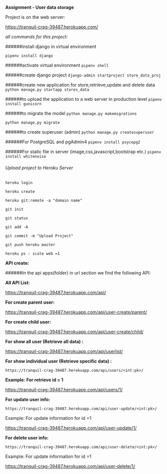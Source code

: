 **Assignment - User data storage**

Project is on the web server:

https://tranquil-crag-39487.herokuapp.com/

_all commands for this project:_

######install django in virtual environment

`pipenv install django` 

######activate virtual environment 
`pipenv shell `


######create django project
`django-admin startproject store_data_proj`

######create new application for store,retrieve,update and delete data
`python manage.py startapp stores_data`

######to upload the application to a web server in production level
`pipenv install gunicorn`


######to migrate the model
`python manage.py makemigrations`

`python manage.py migrate`

######to create superuser (admin)
`python manage.py createsuperuser`

######For PostgreSQL and pgAdmin4
`pipenv install psycopg2`

######For static file in server (image,css,javascript,bootstrap etc.)
`pipenv install whitenoise`

###### Upload project to Heroku Server
`heroku login`

`heroku create`

`heroku git:remote -a "domain name"`

`git init`

`git status`

`git add -A`

`git commit -m "Upload Project"`

`git push heroku master`

`heroku ps : scale web =1` 


**API create:** 

######In the api apps(folder) in url section we find the following API:

**All API List:**

https://tranquil-crag-39487.herokuapp.com/api/

**For create parent user:** 

https://tranquil-crag-39487.herokuapp.com/api/user-create/parent/

**For create child user:** 

https://tranquil-crag-39487.herokuapp.com/api/user-create/child/

**For show all user (Retrieve all data) :** 

https://tranquil-crag-39487.herokuapp.com/api/userlist/

**For show individual user (Retrieve specific data) :**

`https://tranquil-crag-39487.herokuapp.com/api/users/<int:pk>/`

**Example:
For retrieve id = 1** 

https://tranquil-crag-39487.herokuapp.com/api/users/1/

**For update user info:**

`https://tranquil-crag-39487.herokuapp.com/api/user-update/<int:pk>/`

Example:
For update information for id =1

https://tranquil-crag-39487.herokuapp.com/api/user-update/1/

**For delete user info:**

`https://tranquil-crag-39487.herokuapp.com/api/user-delete/<int:pk>/`

Example:
For update information for id =1

https://tranquil-crag-39487.herokuapp.com/api/user-delete/1/
